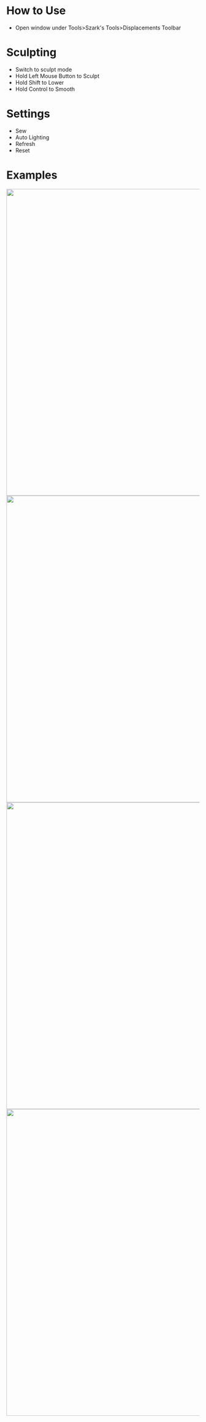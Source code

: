 # How to Use
- Open window under Tools>Szark's Tools>Displacements Toolbar

# Sculpting
- Switch to sculpt mode
- Hold Left Mouse Button to Sculpt
- Hold Shift to Lower
- Hold Control to Smooth

# Settings
- Sew
- Auto Lighting
- Refresh
- Reset

# Examples
<img src="https://i.imgur.com/LVHBTMl.gif" width="800">
<img src="https://i.imgur.com/y0TKzJk.gif" width="800">
<img src="https://i.imgur.com/PcoGrqI.gif" width="800">
<img src="https://i.imgur.com/3dX3PGD.gif" width="800">
